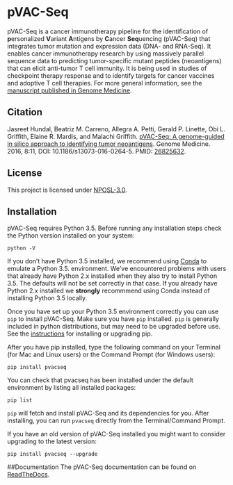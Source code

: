 # pVAC-Seq
pVAC-Seq is a cancer immunotherapy pipeline for the identification of **p**ersonalized **V**ariant **A**ntigens by **C**ancer **Seq**uencing (pVAC-Seq) that integrates tumor mutation and expression data (DNA- and RNA-Seq). It enables cancer immunotherapy research by using massively parallel sequence data to predicting tumor-specific mutant peptides (neoantigens) that can elicit anti-tumor T cell immunity. It is being used in studies of checkpoint therapy response and to identify targets for cancer vaccines and adoptive T cell therapies. For more general information, see the <a href="http://www.genomemedicine.com/content/8/1/11">manuscript published in Genome Medicine</a>.

## Citation
Jasreet Hundal, Beatriz M. Carreno, Allegra A. Petti, Gerald P. Linette, Obi L. Griffith, Elaine R. Mardis, and Malachi Griffith. <a href="http://www.genomemedicine.com/content/8/1/11">pVAC-Seq: A genome-guided in silico approach to identifying tumor neoantigens</a>. Genome Medicine. 2016, 8:11, DOI: 10.1186/s13073-016-0264-5. PMID: <a href="http://www.ncbi.nlm.nih.gov/pubmed/26825632">26825632</a>.

## License
This project is licensed under <a href="http://opensource.org/licenses/NPOSL-3.0">NPOSL-3.0</a>.

## Installation
pVAC-Seq requires Python 3.5. Before running any installation steps check the Python version installed on your system:

`python -V`

If you don’t have Python 3.5 installed, we recommend using <a href="http://conda.pydata.org/docs/py2or3.html">Conda</a> to emulate a Python 3.5. environment. We’ve encountered problems with users that already have Python 2.x installed when they also try to install Python 3.5. The defaults will not be set correctly in that case. If you already have Python 2.x installed we <b>strongly</b> recommmend using Conda instead of installing Python 3.5 locally.

Once you have set up your Python 3.5 environment correctly you can use `pip` to install pVAC-Seq. Make sure you have `pip` installed.  `pip` is generally included in python distributions, but may need to be upgraded before use.  See the <a href="https://packaging.python.org/en/latest/installing/#install-pip-setuptools-and-wheel">instructions</a> for installing or upgrading pip.

After you have pip installed, type the following command on your Terminal (for Mac and Linux users) or the Command Prompt (for Windows users):

`pip install pvacseq`

You can check that pvacseq has been installed under the default environment by listing all installed packages:

`pip list`

`pip` will fetch and install pVAC-Seq and its dependencies for you. After installing, you can run `pvacseq` directly from the Terminal/Command Prompt.

If you have an old version of pVAC-Seq installed you might want to consider upgrading to the latest version:

`pip install pvacseq --upgrade`

##Documentation
The pVAC-Seq documentation can be found on <a href="http://pvac-seq.readthedocs.io/">ReadTheDocs</a>.

